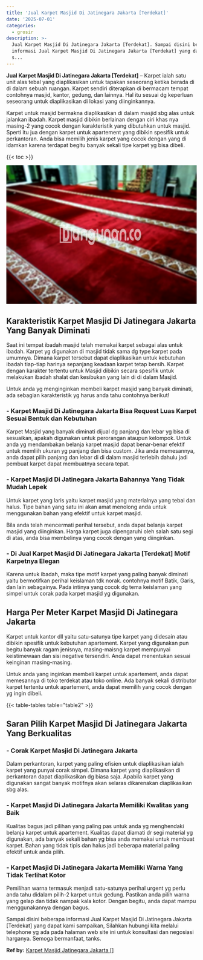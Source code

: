 ```yaml
---
title: 'Jual Karpet Masjid Di Jatinegara Jakarta [Terdekat]'
date: '2025-07-01'
categories:
  - grosir
description: >-
  Jual Karpet Masjid Di Jatinegara Jakarta [Terdekat]. Sampai disini beberapa
  informasi Jual Karpet Masjid Di Jatinegara Jakarta [Terdekat] yang dapat kami
  s...
---
```


**Jual Karpet Masjid Di Jatinegara Jakarta \[Terdekat\]** – Karpet ialah satu unit alas tebal yang diaplikasikan untuk tapakan seseorang ketika berada di di dalam sebuah ruangan. Karpet sendiri diterapkan di bermacam tempat contohnya masjid, kantor, gedung, dan lainnya. Hal itu sesuai dg keperluan seseorang untuk diaplikasikan di lokasi yang diinginkannya.

Karpet untuk masjid bermakna diaplikasikan di dalam masjid sbg alas untuk jalankan ibadah. Karpet masjid dibikin berlainan dengan ciri khas nya masing-2 yang cocok dengan karakteristik yang dibutuhkan untuk masjid. Sperti itu jua dengan karpet untuk apartement yang dibikin spesifik untuk perkantoran. Anda bisa memilih jenis karpet yang cocok dengan yang di idamkan karena terdapat begitu banyak sekali tipe karpet yg bisa dibeli.

{{< toc >}}

![Jual Karpet Masjid Di Jatinegara Jakarta [Terdekat]](/images/grosir-karpet-murah-42.png)

## Karakteristik Karpet Masjid Di Jatinegara Jakarta Yang Banyak Diminati

Saat ini tempat ibadah masjid telah memakai karpet sebagai alas untuk ibadah. Karpet yg digunakan di masjid tidak sama dg type karpet pada umumnya. Dimana karpet tersebut dapat diaplikasikan untuk kebutuhan ibadah tiap-tiap harinya sepanjang keadaan karpet tetap bersih. Karpet dengan karakter tertentu untuk Masjid dibikin secara spesifik untuk melakukan ibadah shalat dan kesibukan yang lain di di dalam Masjid.

Untuk anda yg menginginkan membeli karpet masjid yang banyak diminati, ada sebagian karakteristik yg harus anda tahu contohnya berikut!

### \- Karpet Masjid Di Jatinegara Jakarta Bisa Request Luas Karpet Sesuai Bentuk dan Kebutuhan

Karpet Masjid yang banyak diminati dijual dg panjang dan lebar yg bisa di sesuaikan, apakah digunakan untuk perorangan ataupun kelompok. Untuk anda yg mendambakan belanja karpet masjid dapat benar-benar efektif untuk memliih ukuran yg panjang dan bisa custom. Jika anda memesannya, anda dapat pilih panjang dan lebar di di dalam masjid terlebih dahulu jadi pembuat karpet dapat membuatnya secara tepat.

### \- Karpet Masjid Di Jatinegara Jakarta Bahannya Yang Tidak Mudah Lepek

Untuk karpet yang laris yaitu karpet masjid yang materialnya yang tebal dan halus. Tipe bahan yang satu ini akan amat menolong anda untuk menggunakan bahan yang efektif untuk karpet masjid.

Bila anda telah mencermati perihal tersebut, anda dapat belanja karpet masjid yang diinginkan. Harga karpet juga dipengaruhi oleh salah satu segi di atas, anda bisa membelinya yang cocok dengan yang diinginkan.

### \- Di Jual Karpet Masjid Di Jatinegara Jakarta \[Terdekat\] Motif Karpetnya Elegan

Karena untuk ibadah, maka tipe motif karpet yang paling banyak diminati yaitu bermotifkan perihal keislaman tdk norak. contohnya motif Batik, Garis, dan lain sebagainya. Pada intinya yang cocok dg tema keislaman yang simpel untuk corak pada karpet masjid yg digunakan.

## Harga Per Meter Karpet Masjid Di Jatinegara Jakarta

Karpet untuk kantor dll yaitu satu-satunya tipe karpet yang didesain atau dibikin spesifik untuk kebutuhan apartement. Karpet yang digunakan pun begitu banyak ragam jenisnya, masing-maisng karpet mempunyai keistimewaan dan sisi negative tersendiri. Anda dapat menentukan sesuai keinginan masing-masing.

Untuk anda yang inginkan membeli karpet untuk apartement, anda dapat memesannya di toko terdekat atau toko online. Ada banyak sekali distributor karpet tertentu untuk apartement, anda dapat memilih yang cocok dengan yg ingin dibeli.

{{< table-tables table="table2" >}}

## Saran Pilih Karpet Masjid Di Jatinegara Jakarta Yang Berkualitas

### \- Corak Karpet Masjid Di Jatinegara Jakarta

Dalam perkantoran, karpet yang paling efisien untuk diaplikasikan ialah karpet yang punyai corak simpel. Dimana karpet yang diaplikasikan di perkantoran dapat diaplikasikan dg biasa saja. Apabila karpet yang digunakan sangat banyak motifnya akan selaras dikarenakan diaplikasikan sbg alas.

### \- Karpet Masjid Di Jatinegara Jakarta Memiliki Kwalitas yang Baik

Kualitas bagus jadi pilihan yang paling pas untuk anda yg menghendaki belanja karpet untuk apartement. Kualitas dapat diamati dr segi material yg digunakan, ada banyak sekali bahan yg bisa anda memakai untuk membuat karpet. Bahan yang tidak tipis dan halus jadi beberapa material paling efektif untuk anda pilih.

### \- Karpet Masjid Di Jatinegara Jakarta Memiliki Warna Yang Tidak Terlihat Kotor

Pemilihan warna termasuk menjadi satu-satunya perihal urgent yg perlu anda tahu didalam pilih-2 karpet untuk gedung. Pastikan anda pilih warna yang gelap dan tidak nampak kala kotor. Dengan begitu, anda dapat mampu menggunakannya dengan bagus.

Sampai disini beberapa informasi Jual Karpet Masjid Di Jatinegara Jakarta \[Terdekat\] yang dapat kami sampaikan, Silahkan hubungi kita melalui telephone yg ada pada halaman web site ini untuk konsultasi dan negosiasi harganya. Semoga bermanfaat, tanks.

**Ref by:**  [Karpet Masjid Jatinegara Jakarta []](https://id.wikipedia.org/wiki/Karpet)
